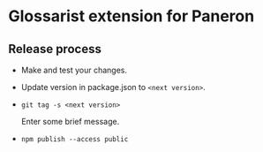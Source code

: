 # Glossarist extension for Paneron

## Release process

- Make and test your changes.

- Update version in package.json to `<next version>`.

- ```
  git tag -s <next version>
  ```
  
  Enter some brief message.

- ```
  npm publish --access public
  ```
